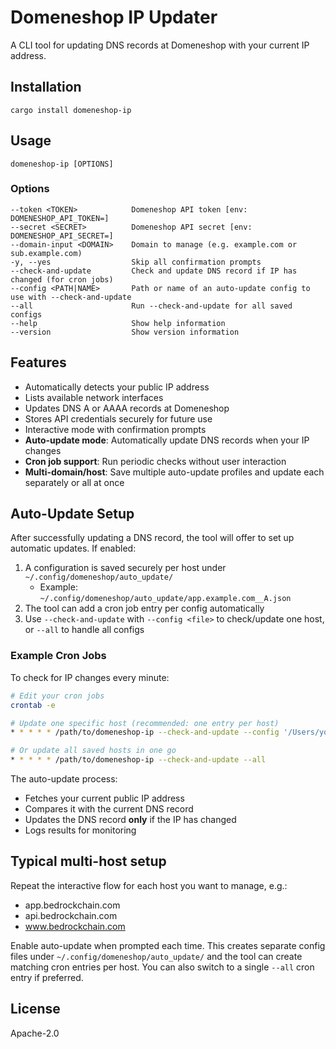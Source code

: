 # Domeneshop IP Updater

A CLI tool for updating DNS records at Domeneshop with your current IP address.

## Installation

```
cargo install domeneshop-ip
```

## Usage

```
domeneshop-ip [OPTIONS]
```

### Options

```
--token <TOKEN>            Domeneshop API token [env: DOMENESHOP_API_TOKEN=]
--secret <SECRET>          Domeneshop API secret [env: DOMENESHOP_API_SECRET=]
--domain-input <DOMAIN>    Domain to manage (e.g. example.com or sub.example.com)
-y, --yes                  Skip all confirmation prompts
--check-and-update         Check and update DNS record if IP has changed (for cron jobs)
--config <PATH|NAME>       Path or name of an auto-update config to use with --check-and-update
--all                      Run --check-and-update for all saved configs
--help                     Show help information
--version                  Show version information
```

## Features

-   Automatically detects your public IP address
-   Lists available network interfaces
-   Updates DNS A or AAAA records at Domeneshop
-   Stores API credentials securely for future use
-   Interactive mode with confirmation prompts
-   **Auto-update mode**: Automatically update DNS records when your IP changes
-   **Cron job support**: Run periodic checks without user interaction
-   **Multi-domain/host**: Save multiple auto-update profiles and update each separately or all at once

## Auto-Update Setup

After successfully updating a DNS record, the tool will offer to set up automatic updates. If enabled:

1. A configuration is saved securely per host under `~/.config/domeneshop/auto_update/`
    - Example: `~/.config/domeneshop/auto_update/app.example.com__A.json`
2. The tool can add a cron job entry per config automatically
3. Use `--check-and-update` with `--config <file>` to check/update one host, or `--all` to handle all configs

### Example Cron Jobs

To check for IP changes every minute:

```bash
# Edit your cron jobs
crontab -e

# Update one specific host (recommended: one entry per host)
* * * * * /path/to/domeneshop-ip --check-and-update --config '/Users/you/.config/domeneshop/auto_update/app.example.com__A.json'

# Or update all saved hosts in one go
* * * * * /path/to/domeneshop-ip --check-and-update --all
```

The auto-update process:

-   Fetches your current public IP address
-   Compares it with the current DNS record
-   Updates the DNS record **only** if the IP has changed
-   Logs results for monitoring

## Typical multi-host setup

Repeat the interactive flow for each host you want to manage, e.g.:

-   app.bedrockchain.com
-   api.bedrockchain.com
-   www.bedrockchain.com

Enable auto-update when prompted each time. This creates separate config files under `~/.config/domeneshop/auto_update/` and the tool can create matching cron entries per host. You can also switch to a single `--all` cron entry if preferred.

## License

Apache-2.0
